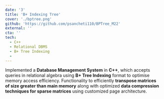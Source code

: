 ```yaml
---
date: '3'
title: 'B+ Indexing Tree'
cover: './bptree.png'
github: 'https://github.com/psancheti110/BPTree_M22'
external: ''
cta: ''
tech:
  - C++
  - Relational DBMS
  - B+ Tree Indexing
  - 
---
```


Implemented a <b>Database Management System</b> in <b>C++</b>, which accepts queries in relational algebra using <b>B+ Tree Indexing</b> format to optimise memory access efficiency. Functionality to efficiently <b>transpose matrices of size greater than main memory</b> along with optimized <b>data compression techniques for sparse matrices</b> using customized page architecture.